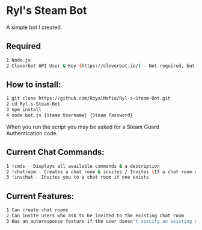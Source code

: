 # Ryl's Steam Bot
A simple bot I created.

## Required
```bash
1 Node.js
2 Cleverbot API User & Key (https://cleverbot.io/) - Not required, but the auto response won't work without it.
```

## How to install:
```bash
1 git clone https://github.com/RoyalMafia/Ryl-s-Steam-Bot.git
2 cd Ryl-s-Steam-Bot
3 npm install
4 node bot.js {Steam Username} {Steam Password}
```
When you run the script you may be asked for a Steam Guard Authentication code. 

## Current Chat Commands:
```bash
1 !cmds - Displays all available commands & a description
2 !chatroom - Creates a chat room & invites / Invites (If a chat room already exists) to exist chat room
3 !invchat - Invites you to a chat room if one exists
```
## Current Features:
```bash
1 Can create chat rooms
2 Can invite users who ask to be invited to the existing chat room
3 Has an autoresponse feature if the user doesn't specify an existing command using cleverbot.io
```
